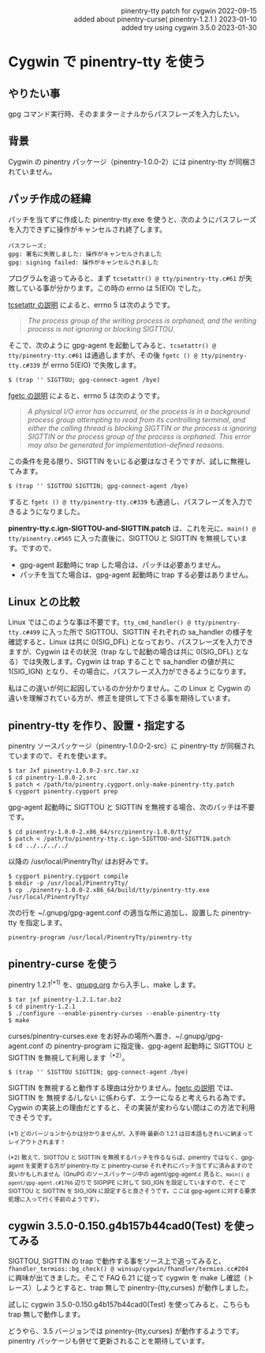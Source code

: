 <div align="right">
pinentry-tty patch for cygwin 2022-09-15<br>
added about pinentry-curse( pinentry-1.2.1 ) 2023-01-10<br>
added try using cygwin 3.5.0 2023-01-30
</div>

# Cygwin で pinentry-tty を使う

## やりたい事
gpg コマンド実行時、そのままターミナルからパスフレーズを入力したい。

## 背景
Cygwin の pinentry パッケージ（pinentry-1.0.0-2）には pinentry-tty が同梱されていません。

## パッチ作成の経緯
パッチを当てずに作成した pinentry-tty.exe を使うと、次のようにパスフレーズを入力できずに操作がキャンセルされ終了します。
~~~
パスフレーズ:
gpg: 署名に失敗しました: 操作がキャンセルされました
gpg: signing failed: 操作がキャンセルされました
~~~
プログラムを追ってみると、まず `tcsetattr() @ tty/pinentry-tty.c#61` が失敗している事が分かります。この時の errno は 5(EIO) でした。

[tcsetattr の説明](https://pubs.opengroup.org/onlinepubs/009696799/functions/tcsetattr.html) によると、errno 5 は次のようです。
> *The process group of the writing process is orphaned, and the writing process is not ignoring or blocking SIGTTOU.*

そこで、次のように gpg-agent を起動してみると、`tcsetattr() @ tty/pinentry-tty.c#61` は通過しますが、その後 `fgetc () @ tty/pinentry-tty.c#339` が errno 5(EIO) で失敗します。
~~~
$ (trap '' SIGTTOU; gpg-connect-agent /bye)
~~~

[fgetc の説明](https://pubs.opengroup.org/onlinepubs/9699919799/functions/fgetc.html) によると、errno 5 は次のようです。
> *A physical I/O error has occurred, or the process is in a background process group attempting to read from its controlling terminal, and either the calling thread is blocking SIGTTIN or the process is ignoring SIGTTIN or the process group of the process is orphaned. This error may also be generated for implementation-defined reasons.*

この条件を見る限り、SIGTTIN をいじる必要はなさそうですが、試しに無視してみます。
~~~
$ (trap '' SIGTTOU SIGTTIN; gpg-connect-agent /bye)
~~~
すると `fgetc () @ tty/pinentry-tty.c#339` も通過し、パスフレーズを入力できるようになりました。

**pinentry-tty.c.ign-SIGTTOU-and-SIGTTIN.patch** は、これを元に、`main() @ tty/pinentry.c#565` に入った直後に、SIGTTOU と SIGTTIN を無視しています。ですので、
- gpg-agent 起動時に trap した場合は、パッチは必要ありません。
- パッチを当てた場合は、gpg-agent 起動時に trap する必要はありません。

## Linux との比較
Linux ではこのような事は不要です。`tty_cmd_handler() @ tty/pinentry-tty.c#499` に入った所で SIGTTOU、SIGTTIN それぞれの sa_handler の様子を確認すると、Linux は共に 0(SIG_DFL) となっており、パスフレーズを入力できますが、Cygwin はその状況（trap なしで起動の場合は共に 0(SIG_DFL) となる）では失敗します。Cygwin は trap することで sa_handler の値が共に 1(SIG_IGN) となり、その場合に、パスフレーズ入力ができるようになります。

私はこの違いが何に起因しているのか分かりません。この Linux と Cygwin の違いを理解されている方が、修正を提供して下さる事を期待しています。

## pinentry-tty を作り、設置・指定する
pinentry ソースパッケージ（pinentry-1.0.0-2-src）に pinentry-tty が同梱されていますので、それを使います。
~~~
$ tar Jxf pinentry-1.0.0-2-src.tar.xz
$ cd pinentry-1.0.0-2.src
$ patch < /path/to/pinentry.cygport.only-make-pinentry-tty.patch
$ cygport pinentry.cygport prep
~~~
gpg-agent 起動時に SIGTTOU と SIGTTIN を無視する場合、次のパッチは不要です。
~~~
$ cd pinentry-1.0.0-2.x86_64/src/pinentry-1.0.0/tty/
$ patch < /path/to/pinentry-tty.c.ign-SIGTTOU-and-SIGTTIN.patch
$ cd ../../../../
~~~
以降の /usr/local/PinentryTty/ はお好みです。
~~~
$ cygport pinentry.cygport compile
$ mkdir -p /usr/local/PinentryTty/
$ cp ./pinentry-1.0.0-2.x86_64/build/tty/pinentry-tty.exe /usr/local/PinentryTty/
~~~
次の行を ~/.gnupg/gpg-agent.conf の適当な所に追加し、設置した pinentry-tty を指定します。
~~~
pinentry-program /usr/local/PinentryTty/pinentry-tty
~~~

## pinentry-curse を使う
pinentry 1.2.1<sup>(*1)</sup> を、[gnupg.org](https://www.gnupg.org/download/index.html#pinentry) から入手し、make します。
~~~
$ tar jxf pinentry-1.2.1.tar.bz2
$ cd pinentry-1.2.1
$ ./configure --enable-pinentry-curses --enable-pinentry-tty
$ make
~~~
curses/pinentry-curses.exe をお好みの場所へ置き、~/.gnupg/gpg-agent.conf の pinentry-program に指定後、gpg-agent 起動時に SIGTTOU と SIGTTIN を無視して利用します<sup>（*2）</sup>。
~~~
$ (trap '' SIGTTOU SIGTTIN; gpg-connect-agent /bye)
~~~

SIGTTIN を無視すると動作する理由は分かりません。[fgetc の説明](https://pubs.opengroup.org/onlinepubs/9699919799/functions/fgetc.html) では、SIGTTIN を 無視する/しない に係わらず、エラーになると考えられる為です。Cygwin の実装上の理由だとすると、その実装が変わらない間はこの方法で利用できそうです。

<sub>(*1) どのバージョンからかは分かりませんが、入手時 最新の 1.2.1 は日本語もきれいに納まってレイアウトされます！</sub>

<sub>(*2) 敢えて、SIGTTOU と SIGTTIN を無視するパッチを作るならば、pinentry ではなく、gpg-agent を変更する方が pinentry-tty と pinentry-curse それぞれにパッチ当てずに済みますので良いかもしれません（GnuPG のソースパッケージ中の agent/gpg-agent.c 見ると、`main() @ agent/gpg-agent.c#1766` 辺りで SIGPIPE に対して SIG_IGN を設定していますので、そこで SIGTTOU と SIGTTIN を SIG_IGN に設定すると良さそうです。ここは gpg-agent に対する要求処理に入って行く手前のようです）。</sub>

## cygwin 3.5.0-0.150.g4b157b44cad0(Test) を使ってみる
SIGTTOU, SIGTTIN の trap で動作する事をソース上で追ってみると、`fhandler_termios::bg_check() @ winsup/cygwin/fhandler/termios.cc#204` に興味が出てきました。そこで FAQ 6.21 に従って cygwin を make し確認（トレース）しようとすると、trap 無しで pinentry-{tty,curses} が動作しました。

試しに cygwin 3.5.0-0.150.g4b157b44cad0(Test) を使ってみると、こちらも trap 無しで動作します。

どうやら、3.5 バージョンでは pinentry-{tty,curses} が動作するようです。pinentry パッケージも併せて更新されることを期待しています。
